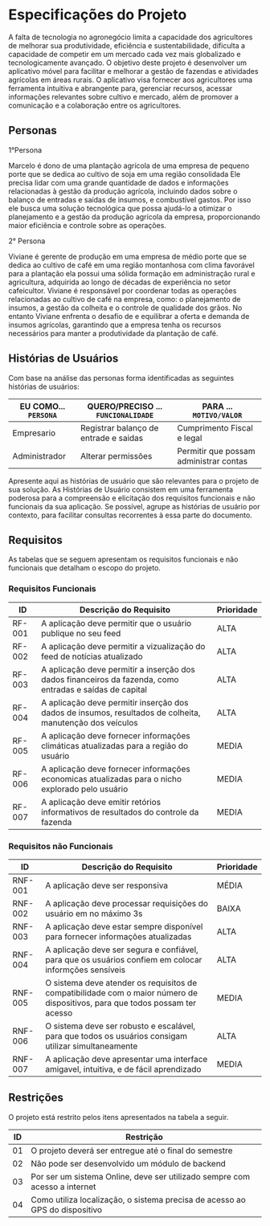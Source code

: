 # Especificações do Projeto

A falta de tecnologia no agronegócio limita a capacidade dos agricultores de melhorar sua produtividade, eficiência e sustentabilidade, dificulta a capacidade de competir em um mercado cada vez mais globalizado e tecnologicamente avançado. O objetivo deste projeto é desenvolver um aplicativo móvel para facilitar e melhorar a gestão de fazendas e atividades agrícolas em áreas rurais. O aplicativo visa fornecer aos agricultores uma ferramenta intuitiva e abrangente para, gerenciar recursos, acessar informações relevantes sobre cultivo e mercado, além de promover a comunicação e a colaboração entre os agricultores.


## Personas
1°Persona

Marcelo é dono de uma plantação agrícola de uma empresa de pequeno porte que se dedica ao cultivo de soja em uma região consolidada Ele precisa lidar com uma grande quantidade de dados e informações relacionadas à gestão da produção agrícola, incluindo dados sobre o balanço de entradas e saídas de insumos, e combustível gastos. Por isso ele busca uma solução tecnológica que possa ajudá-lo a otimizar o planejamento e a gestão da produção agrícola da empresa, proporcionando maior eficiência e controle sobre as operações.

2° Persona

Viviane é gerente de produção em uma empresa de médio porte que se dedica ao cultivo de café em uma região montanhosa com clima favorável para a plantação ela possui uma sólida formação em administração rural e agricultura, adquirida ao longo de décadas de experiência no setor cafeicultor. Viviane é responsável por coordenar todas as operações relacionadas ao cultivo de café na empresa, como: o planejamento de insumos, a gestão da colheita e o controle de qualidade dos grãos. No entanto Viviane enfrenta o desafio de e equilibrar a oferta e demanda de insumos agrícolas, garantindo que a empresa tenha os recursos necessários para manter a produtividade da plantação de café.

## Histórias de Usuários

Com base na análise das personas forma identificadas as seguintes histórias de usuários:

|EU COMO... `PERSONA`| QUERO/PRECISO ... `FUNCIONALIDADE` |PARA ... `MOTIVO/VALOR`                 |
|--------------------|------------------------------------|----------------------------------------|
|Empresario   | Registrar balanço de entrade e saidas            |Cumprimento Fiscal e legal              |
|Administrador       | Alterar permissões                 | Permitir que possam administrar contas |

Apresente aqui as histórias de usuário que são relevantes para o projeto de sua solução. As Histórias de Usuário consistem em uma ferramenta poderosa para a compreensão e elicitação dos requisitos funcionais e não funcionais da sua aplicação. Se possível, agrupe as histórias de usuário por contexto, para facilitar consultas recorrentes à essa parte do documento.


## Requisitos
As tabelas que se seguem apresentam os requisitos funcionais e não funcionais que detalham o escopo do projeto.

### Requisitos Funcionais

|ID    | Descrição do Requisito  | Prioridade | 
|------|-----------------------------------------|----| 
|RF-001| A aplicação deve permitir que o usuário publique no seu feed | ALTA |  
|RF-002| A aplicação deve permitir a vizualização do feed de notícias atualizado   | ALTA | 
|RF-003| A aplicação deve permitir a inserção dos dados financeiros da fazenda, como entradas e saídas de capital  | ALTA |
|RF-004| A aplicação deve permitir inserção dos dados de insumos, resultados de colheita, manutenção dos veículos | ALTA |
|RF-005| A aplicação deve fornecer informações climáticas atualizadas para a região do usuário | MEDIA |
|RF-006| A aplicação deve fornecer informações economicas atualizadas para o nicho explorado pelo usuário | MEDIA |
|RF-007| A aplicação deve emitir retórios informativos de resultados do controle da fazenda | MEDIA |


### Requisitos não Funcionais

|ID     | Descrição do Requisito  |Prioridade |
|-------|-------------------------|----|
|RNF-001| A aplicação deve ser responsiva | MÉDIA | 
|RNF-002| A aplicação deve processar requisições do usuário em no máximo 3s |  BAIXA | 
|RNF-003| A aplicação deve estar sempre disponível para fornecer informações atualizadas | ALTA |
|RNF-004| A aplicação deve ser segura e confiável, para que os usuários confiem em colocar informções sensíveis | ALTA |
|RNF-005| O sistema deve atender os requisitos de compatibilidade com o maior número de dispositivos, para que todos possam ter acesso | MEDIA |
|RNF-006| O sistema deve ser robusto e escalável, para que todos os usuários consigam utilizar simultaneamente | ALTA |
|RNF-007| A aplicação deve apresentar uma interface amigavel, intuitiva, e de fácil aprendizado | MEDIA |


## Restrições

O projeto está restrito pelos itens apresentados na tabela a seguir.

|ID| Restrição                                             |
|--|-------------------------------------------------------|
|01| O projeto deverá ser entregue até o final do semestre |
|02| Não pode ser desenvolvido um módulo de backend        |
|03| Por ser um sistema Online, deve ser utilizado sempre com acesso a internet|
|04| Como utiliza localização, o sistema precisa de acesso ao GPS do dispositivo|
